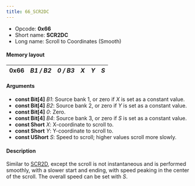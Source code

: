 ```yaml
---
title: 66_SCR2DC
---
```


-   Opcode: **0x66**
-   Short name: **SCR2DC**
-   Long name: Scroll to Coordinates (Smooth)

#### Memory layout

| 0x66 | *B1 / B2* | *0 / B3* | *X* | *Y* | *S* |
|------|-----------|----------|-----|-----|-----|

#### Arguments

-   **const Bit\[4\]** *B1*: Source bank 1, or zero if *X* is set as a constant value.
-   **const Bit\[4\]** *B2*: Source bank 2, or zero if *Y* is set as a constant value.
-   **const Bit\[4\]** *0*: Zero.
-   **const Bit\[4\]** *B4*: Source bank 3, or zero if *S* is set as a constant value.
-   **const Short** *X*: X-coordinate to scroll to.
-   **const Short** *Y*: Y-coordinate to scroll to.
-   **const UShort** *S*: Speed to scroll; higher values scroll more slowly.

#### Description

Similar to [SCR2D](64_SCR2D.md), except the scroll is not instantaneous and is performed smoothly, with a slower start and ending, with speed peaking in the center of the scroll. The overall speed can be set with *S*.
